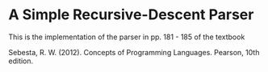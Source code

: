 # A Simple Recursive-Descent Parser

This is the implementation of the parser in pp. 181 - 185 of the textbook

 Sebesta, R. W. (2012). Concepts of Programming Languages. 
 Pearson, 10th edition.

